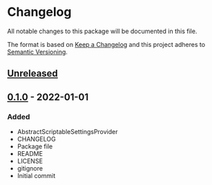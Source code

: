 # Changelog
All notable changes to this package will be documented in this file.

The format is based on [Keep a Changelog](http://keepachangelog.com/en/1.0.0/)
and this project adheres to [Semantic Versioning](http://semver.org/spec/v2.0.0.html).

## [Unreleased]

## [0.1.0] - 2022-01-01
### Added
- AbstractScriptableSettingsProvider
- CHANGELOG
- Package file
- README
- LICENSE
- gitignore
- Initial commit

[Unreleased]: https://github.com/HyagoOliveira/ScriptableSettingsProvider/compare/0.1.0...main
[0.1.0]: https://github.com/HyagoOliveira/ScriptableSettingsProvider/tree/0.1.0/